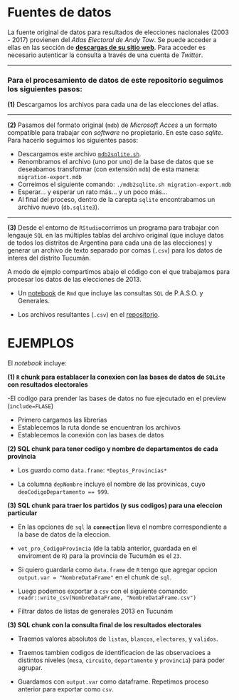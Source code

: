 # Fuentes de datos

La fuente original de datos para resultados de elecciones nacionales (2003 - 2017) provienen del *Atlas Electoral de Andy Tow*. Se puede acceder a ellas en  las sección de **[descargas de su sitio web](https://www.andytow.com/)**. Para acceder es necesario autenticar la consulta a través de una cuenta de *Twitter*. 

---

### Para el procesamiento de datos de este repositorio seguimos los siguientes pasos: 

**(1)** Descargamos los archivos para cada una de las elecciones del atlas. 

---

**(2)** Pasamos del formato original (`mdb`) de *Microsoft Acces* a un formato compatible para trabajar con *software* no propietario. En este caso *sqlite*. Para hacerlo seguimos los siguientes pasos: 
 -  Descargamos este archivo [`mdb2sqlite.sh`](https://raw.githubusercontent.com/atlaselectoral/elecciones/master/nacionales/fuente/mdb2sqlite.sh).
 -  Renombramos el archivo (uno por uno) de la base de datos que se deseabamos transformar (con extensión `mdb`) de esta manera: `migration-export.mdb` 
 -  Correimos el siguiente comando:  `./mdb2sqlite.sh migration-export.mdb`
 -  Esperar... y esperar un rato más... y un poco más... 
 - Al final del proceso, dentro de la carepta `sqlite` encontrabamos un archivo nuevo (`db.sqlite3`). 

--- 

**(3)** Desde el entorno de `RStudio`corrimos un programa para trabajar con lengauje `SQL` en las múltiples tablas del archivo original (que incluye datos de todos los distritos de Argentina para cada una de las elecciones) y generar un archivo de texto separado por comas (`.csv`) para los datos de interes del distrito Tucumán. 

A modo de ejmplo compartimos abajo el código con el que trabajamos para procesar los datos de las elecciones de 2013. 

* Un [notebook](https://raw.githubusercontent.com/atlaselectoral/elecciones/master/nacionales/fuente/queriesSQL_Tuc2013.Rmd) de `Rmd` que incluye las consultas `SQL` de P.A.S.O. y Generales. 

* Los archivos resultantes (`.csv`) en el [repositorio](https://github.com/atlaselectoral/elecciones/tree/master/nacionales/resultados). 


# EJEMPLOS

El _notebook_ incluye:

**(1) `R` chunk para establacer la conexion con las bases de datos de
`SQLite` con resultados electorales**

-El codigo para prender las bases de datos no fue ejecutado en el
preview (`include=FLASE`)

-   Primero cargamos las librerias
-   Establecemos la ruta donde se encuentran los archivos
-   Establecemos la conexión con las bases de datos

**(2) SQL chunk para tener codigo y nombre de departamentos de cada
provincia**

-   Los guardo como `data.frame`: `*Deptos_Provincias*`

-   La columna `depNombre` incluye el nombre de las provinicas, cuyo
    `deoCodigoDepartamento == 999`.

**(3) SQL chunk para traer los partidos (y sus codigos) para una
eleccion particular**

-   En las opciones de `sql` la **`connection`** lleva el nombre
    correspondiente a la base de datos de la eleccion.

-   `vot_pro_CodigoProvincia` (de la tabla anterior, guardada en el
    enviroment de `R`) para la provincia de Tucumán es el `23`.

-   Si quiero guardarla como `data.frame` de `R` tengo que agregar
    opcion `output.var = "NombreDataFrame"` en el chunk de `sql`.

-   Luego podemos exportar a `csv` con el siguiente comando:
    `readr::write_csv(NombreDataFrame, "NombreDataFrame.csv")`

-   Filtrar datos de listas de generales 2013 en Tucunám

**(3) SQL chunk con la consulta final de los resultados electorales**

-   Traemos valores absolutos de `listas`, `blancos`, `electores`, y
    `validos`.

-   Traemos tambien codigos de identificacion de las observacioes a
    distintos niveles (`mesa`, `circuito`, `departamento` y `provincia`)
    para poder agrupar.

-   Guardamos con `output.var` como dataframe. Repetimos proceso
    anterior para exportar como `csv`.


